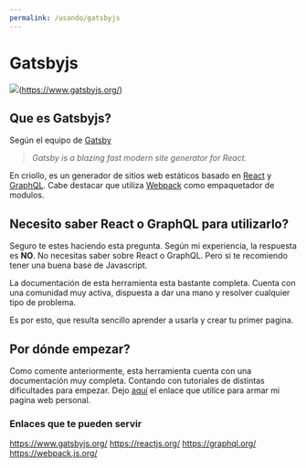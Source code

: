 ```yaml
---
permalink: /usando/gatsbyjs
---
```


# Gatsbyjs

![](https://cdn-images-1.medium.com/max/1000/1*G9aVAI3aezHLw_JsiCfB1Q.jpeg)(https://www.gatsbyjs.org/)

## Que es Gatsbyjs? 

Según el equipo de [Gatsby](https://www.gatsbyjs.org) 

> _Gatsby is a blazing fast modern site generator for React._

En criollo, es un generador de sitios web estáticos basado en [React](https://reactjs.org/) y [GraphQL](https://graphql.org). Cabe destacar que utiliza [Webpack](https://webpack.js.org/) como empaquetador de modulos. 

## Necesito saber React o GraphQL para utilizarlo? 

Seguro te estes haciendo esta pregunta. Según mi experiencia, la respuesta es **NO**. No necesitas saber sobre React o GraphQL. Pero si te recomiendo tener una buena base de Javascript. 

La documentación de esta herramienta esta bastante completa. Cuenta con una comunidad muy activa, dispuesta a dar una mano y resolver cualquier tipo de problema. 

Es por esto, que resulta sencillo aprender a usarla y crear tu primer pagina.

## Por dónde empezar? 

Como comente anteriormente, esta herramienta cuenta con una documentación muy completa. Contando con tutoriales de distintas dificultades para empezar. 
Dejo [aquí](https://www.gatsbyjs.org/tutorial/) el enlace que utilice para armar mi pagina web personal.


### Enlaces que te pueden servir

https://www.gatsbyjs.org/
https://reactjs.org/
https://graphql.org/
https://webpack.js.org/




